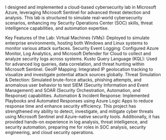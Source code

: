 I designed and implemented a cloud-based cybersecurity lab in Microsoft Azure, leveraging Microsoft Sentinel for advanced threat detection and analysis. This lab is structured to simulate real-world cybersecurity scenarios, enhancing my Security Operations Center (SOC) skills, threat intelligence capabilities, and automation expertise.

Key Features of the Lab:
Virtual Machines (VMs): Deployed to simulate enterprise environments, hosting both Windows and Linux systems to monitor various attack surfaces.
Security Event Logging: Configured Azure Monitor, Log Analytics, and Microsoft Defender for Cloud to collect and analyze security logs across systems.
Kusto Query Language (KQL): Used for advanced log queries, data correlation, and threat hunting within Microsoft Sentinel.
GeoIP Mapping: Integrated IP geolocation tracking to visualize and investigate potential attack sources globally.
Threat Simulation & Detection: Simulated brute-force attacks, phishing attempts, and anomalous user behavior to test SIEM (Security Information and Event Management) and SOAR (Security Orchestration, Automation, and Response) capabilities.
Automation & Incident Response: Implemented Playbooks and Automated Responses using Azure Logic Apps to reduce response time and enhance security efficiency.
This project has strengthened my ability to detect, investigate, and mitigate cyber threats using Microsoft Sentinel and Azure-native security tools. Additionally, it has provided hands-on experience in log analysis, threat intelligence, and security automation, preparing me for roles in SOC analysis, security engineering, and cloud security operations.
